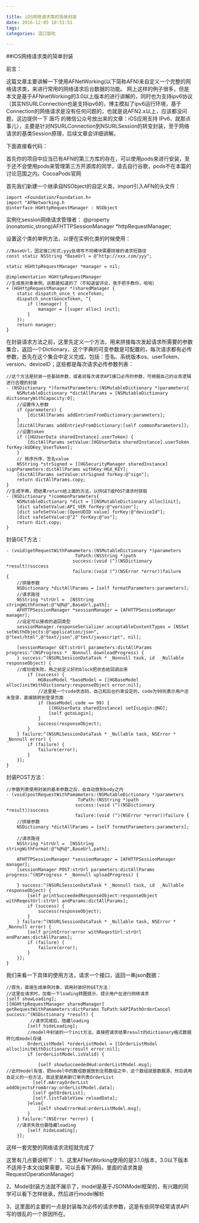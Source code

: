 ```yaml
---

title: iOS网络请求类的简单封装
date: 2016-12-05 10:51:51
tags:
categories: 混口饭吃

---
```



##iOS网络请求类的简单封装

前言：

这篇文章主要讲解一下使用AFNetWorking(以下简称AFN)来自定义一个完整的网络请求类，来进行常用的网络请求后台数据的功能。 网上这样的例子很多，但是本文是基于AFNnetWorking的3.0以上版本的进行讲解的，同时也为支持ipv6协议（其实NSURLConnection也是支持ipv6的，博主模拟了ipv6运行环境，基于Connection的网络请求是没有任何问题的，也就是说AFN2.x以上，应该都没问题，这边提供一下 唐巧 的微信公众号放出来的文章：iOS应用支持 IPv6，就那点事儿），主要是针对NSURLConnection到NSURLSession的转变封装，至于网络请求的基类Session原理，后续文章会详细讲解。

下面直接看代码：

首先你的项目中应当已有AFN的第三方库的存在，可以使用pods来进行安装，至于还不会使用pods来管理第三方开源库的同学，请去自行谷歌，pods不在本篇的讨论范围之内。CocoaPods官网

首先我们新建一个继承自NSObject的自定义类，import引入AFN的头文件：

```
import <Foundation/Foundation.h>
import "AFNetworking.h
@interface HGHttpRequestManager : NSObject

```
实例化session网络请求管理者：
@property (nonatomic,strong)AFHTTPSessionManager *httpRequestManager;

设置这个类的单例方法，以便在实例化类的时候使用：

```
//BaseUrl，固定接口形式;yyy处填写不同模块需要拼接的请求短路径
const static NSString *BaseUrl = @"http://xxx.com/yyy";

static HGHttpRequestManager *manager = nil;

@implementation HGHttpRequestManager
//生成类对象单例，这都是知道的了（不知道留评论，我手把手教你，哈哈）
+ (HGHttpRequestManager *)sharedManager {
    static dispatch_once_t onceToken;
    dispatch_once(&onceToken, ^{
        if (!manager) {
            manager = [[super alloc] init];
        }
    });
    return manager;
}

```

在封装请求方法之前，这里先定义一个方法，用来拼接每次发起请求所需要的参数集合，返回一个Dictionary，这个字典的可变参数是可配置的，每次请求都有必传参数，首先在这个集合中定义完成，包括：签名、系统版本os、userToken、version、deviceID；这些都是每次请求必传参数列表：

```
//这个方法是封装一些基础参数，或者说每次请求API接口必传的参数，可根据自己的业务逻辑进行合理的封装
- (NSDictionary *)formatParameters:(NSMutableDictionary *)parameters{
    NSMutableDictionary *dictAllParams = [NSMutableDictionary dictionaryWithCapacity:0];
    //设置传入参数
    if (parameters) {
        [dictAllParams addEntriesFromDictionary:parameters];
    }
    [dictAllParams addEntriesFromDictionary:[self commonParameters]];
    //设置token
    if ([HGUserData sharedInstance].userToken) {
        [dictAllParams setValue:[HGUserData sharedInstance].userToken forKey:kUDKey_UserToken];
    }
    // 排序升序，签名value
    NSString *strSigned = [[HGSecurityManager sharedInstance] signParameters:dictAllParams withKey:HGX_KEY];
    [dictAllParams setValue:strSigned forKey:@"sign"];
    return dictAllParams.copy;
}
//生成字典，把结果return给上面的方法，以供GET或POST请求时获取
- (NSDictionary *)commonParameters{
    NSMutableDictionary *dict = [[NSMutableDictionary alloc]init];
    [dict safeSetValue:API_VER forKey:@"version"];
    [dict safeSetValue:[OpenUDID value] forKey:@"deviceId"];
    [dict safeSetValue:@"2" forKey:@"os"];
    return dict.copy;
}

```
封装GET方法：

```
- (void)getRequestWithPamameters:(NSMutableDictionary *)parameters
                          ToPath:(NSString *)path
                         success:(void (^)(NSDictionary *result))success
                         failure:(void (^)(NSError *error))failure
{
    //拼接参数
    NSDictionary *dictAllParams = [self formatParameters:parameters];
    //请求路径
    NSString *strUrl =  [NSString stringWithFormat:@"%@%@",BaseUrl,path];
    AFHTTPSessionManager *sessionManager = [AFHTTPSessionManager manager];
    //设定可以接收的返回类型
    sessionManager.responseSerializer.acceptableContentTypes = [NSSet setWithObjects:@"application/json", @"text/html",@"text/json",@"text/javascript", nil];
    
    [sessionManager GET:strUrl parameters:dictAllParams progress:^(NSProgress * _Nonnull downloadProgress) {
    } success:^(NSURLSessionDataTask * _Nonnull task, id  _Nullable responseObject) {
    //成功或失败，用之前定义好的block把状态给回调出来
        if (success) {
            HGBaseModel *baseModel = [[HGBaseModel alloc]initWithDictionary:responseObject error:nil];
            //这里是一个code状态码，自己和后台约束设定的，code为99则表示用户还未登录，直接跳转到登录页面
            if (baseModel.code == 99) {
                [[HGUserData sharedInstance] setIsLogin:@NO];
                [self gotoLogin];
            }
            success(responseObject);
        }
    } failure:^(NSURLSessionDataTask * _Nullable task, NSError * _Nonnull error) {
        if (failure) {
            failure(error);
        }
    }];
}

```

封装POST方法：

```
//参数列表使用封装的基本参数之后，会自动放到body之内
- (void)postRequestWithPamameters:(NSMutableDictionary *)parameters
                           ToPath:(NSString *)path
                          success:(void (^)(NSDictionary *result))success
                          failure:(void (^)(NSError *error))failure {
    //拼接参数
    NSDictionary *dictAllParams = [self formatParameters:parameters];

    //请求路径
    NSString *strUrl =  [NSString stringWithFormat:@"%@%@",BaseUrl,path];

    AFHTTPSessionManager *sessionManager = [AFHTTPSessionManager manager];
    [sessionManager POST:strUrl parameters:dictAllParams progress:^(NSProgress * _Nonnull uploadProgress) {

    } success:^(NSURLSessionDataTask * _Nonnull task, id  _Nullable responseObject) {
        [self printSucceededResponseObject:responseObject withReqestUrl:strUrl andParams:dictAllParams];
        if (success) {
            success(responseObject);
        }
    } failure:^(NSURLSessionDataTask * _Nullable task, NSError * _Nonnull error) {
        [self printError:error withReqestUrl:strUrl andParams:dictAllParams];
        if (failure) {
            failure(error);
        }
    }];
}

```

我们来看一下具体的使用方法，请求一个接口，返回一串json数据：


```
//首先，直接生成单例对象，调用封装好的GET方法：
//这里在请求时，加载一下loading转圈提示，提示用户在进行网络请求
[self showLoading];
[[HGHttpRequestManager sharedManager] getRequestWithPamameters:dictParams ToPath:kAPIPathOrderCancel success:^(NSDictionary *result) {
         //请求完成后，隐藏loading
        [self hideLoading];
        //model中封装的一个init方法，直接把请求结果result的dictionary格式数据转化成model存储
        OrderListModel *orderListModel = [[OrderListModel alloc]initWithDictionary:result error:nil];
        if (orderListModel.isValid) {

            [self showSucceededHud:orderListModel.msg];
//此时model有值，把model中的数组数据放到全局数组之中，这个数组就是数据源，然后调用自定义的一些方法，我这里是刷新订单列表OrderList
          [self.mArrayOrderList addObjectsFromArray:orderListModel.data];
          [self getOrderList];
          [self.listTableView reloadData];
        }else{
            [self showErrorHud:orderListModel.msg];
        }
    } failure:^(NSError *error) {
    //请求失败也要隐藏loading
        [self hideLoading];
    }];

```


这样一套完整的网络请求流程就完成了

这里有几点要说明下：
1、这里AFNetWorking使用的是3.1.0版本，3.0以下版本不适用于本文(如果需要，可以去看下源码，里面的请求类是RequestOperationManager)

2、Model封装方法就不展示了，model是基于JSONModel框架的，有兴趣的同学可以看下怎样继承，然后进行model解析

3、这里面的主要的一点是封装每次必传的请求参数，这是有些同学经常请求API写的很乱的一个原因所在。









